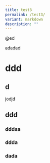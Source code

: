 ```yaml
---
title: test3
permalink: /test3/
variant: markdown
description: ""
---
```

<p>@ed</p><p>adadad</p>

# ddd
## d

jodjd

## ddd

### dddsa

### ddda

### dada